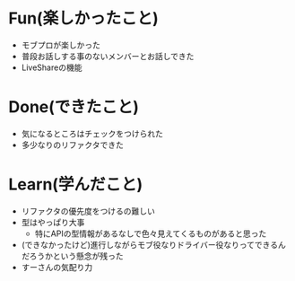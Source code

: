 # Fun(楽しかったこと)
* モブプロが楽しかった
* 普段お話しする事のないメンバーとお話しできた
* LiveShareの機能

# Done(できたこと)
* 気になるところはチェックをつけられた
* 多少なりのリファクタできた

# Learn(学んだこと)
* リファクタの優先度をつけるの難しい
* 型はやっぱり大事
    * 特にAPIの型情報があるなしで色々見えてくるものがあると思った
* (できなかったけど)進行しながらモブ役なりドライバー役なりってできるんだろうかという懸念が残った
* すーさんの気配り力